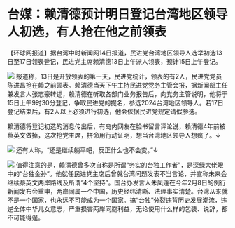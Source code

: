 # 台媒：赖清德预计明日登记台湾地区领导人初选，有人抢在他之前领表

【环球网报道】据台湾中时新闻网14日报道，民进党台湾地区领导人选举初选13日至17日领表登记，民进党主席赖清德13日上午派人领表，预计15日上午登记。

![](https://inews.gtimg.com/om_bt/O3kavG0lIforfd9xtYcK5M835IGd_6pIH6o56hF134Y2MAA/1000)
报道称，13日是开放领表的第一天，民进党统计，领表的有2人，民进党党员陈进昌抢在赖之前领表。赖清德当天下午主持民进党党务主管会报，据新闻部主任兼发言人张志豪转述，赖清德在听取各部门业务报告后，向党务主管说明，他将于15日上午9时30分登记，争取民进党的提名，参选2024台湾地区领导人。若17日登记结束后，有2人以上必须进行初选，他会依据民进党规定请假参选。

赖清德将登记初选的消息传出后，有岛内网友在脸书留言评论说，赖清德4年前被蔡英文做掉，这次抢党主席，拼命用行动证明，想当台湾地区领导人想疯了。↓

![](https://inews.gtimg.com/om_bt/OblT0xin33shmvlySsAMR5l_dmR21ppl8mJdDxgAqIkFAAA/1000)
还有人称，“还是继续躺平吧，反正什么也不会变。”↓

![](https://inews.gtimg.com/om_bt/Os6rMk7kMGf5L3TyHp-DfMLtOyDv0oiDvYP_7gRVDJGFYAA/1000)
值得注意的是，赖清德曾多次自称是所谓“务实的台独工作者”，是深绿大佬眼中的“台独金孙”。他就任民进党主席后曾就台湾问题发表不当言论，并宣称未来会继续蔡英文两岸路线及所谓“4个坚持”。国台办发言人朱凤莲在今年2月8日的例行新闻发布会重申，两岸同属一个中国，历史经纬清晰、法理事实清楚。台湾从来就不是一个国家，也永远不可能成为一个国家。搞“台独”分裂违背历史发展潮流，违逆全体中华儿女意志，严重损害两岸同胞利益，无论使用什么样的包装、说辞，都不可能得逞。

